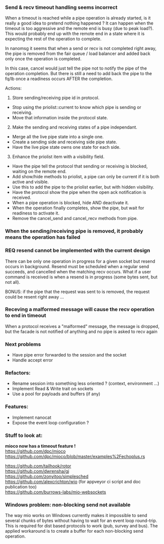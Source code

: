 ### Send & recv timeout handling seems incorrect
When a timeout is reached while a pipe operation is already started,
is it really a good idea to pretend nothing happened ?
It can happen when the timeout is too aggressive and the remote end is busy (due to peak load?).
This would probably end up with the remote end in a state where it is expecting the rest of the operation to complete.  
  
In nanomsg it seems that when a send or recv is not completed right away, the pipe is removed from the 
fair queue / load balancer and added back only once the operation is completed.  
  
In this case, cancel would just tell the pipe not to notify the pipe of the operation completion.
But there is still a need to add back the pipe to the fq/lb once a readiness occurs AFTER the completion.  
  
Actions:
1. Store sending/receiving pipe id in protocol.
- Stop using the priolist::current to know which pipe is sending or receiving.
- Move that information inside the protocol state.

2. Make the sending and receiving states of a pipe independant.  
- Merge all the live pipe state into a single one.
- Create a sending side and receiving side pipe state.
- Have the live pipe state owns one state for each side.

3. Enhance the priolist item with a visibility field.  
- Have the pipe tell the protocol that sending or receiving is blocked, waiting on the remote end.
- Add show/hide methods to priolist, a pipe can only be current if it is both active and visible.
- Use this to add the pipe to the priolist earlier, but with hidden visibility.
- Have the protocol show the pipe when the open ack notification is received.
- When a pipe operation is blocked, hide AND deactivate it.
- When the operation finally completes, show the pipe, but wait for readiness to activate it.
- Remove the cancel_send and cancel_recv methods from pipe.

### When the sending/receiving pipe is removed, it probably means the operation has failed

### REQ resend cannot be implemented with the current design
There can be only one operation in progress for a given socket but resend occurs in background.
Resend must be scheduled when a regular send succeeds, and cancelled when the matching recv occurs.
What if a user command is received is when a resend is in progress (some bytes sent, but not all).

BONUS: if the pipe that the request was sent to is removed, the request could be resent right away ...

### Receving a malformed message will cause the recv operation to end in timeout
When a protocol receives a "malformed" message, the message is dropped, but the facade is not notified of anything and no pipe is asked to recv again

### Next problems
- Have pipe error forwarded to the session and the socket
- Handle accept error

### Refactors:
- Rename session into something less oriented ? (context, environment ...)
- Implement Read & Write trait on sockets
- Use a pool for payloads and buffers (if any)

### Features:
- Implement nanocat
- Expose the event loop configuration ?

### Stuff to look at:
**mioco now has a timeout feature !**  
https://github.com/dpc/mioco  
https://github.com/dpc/mioco/blob/master/examples%2Fechoplus.rs  

https://github.com/tailhook/rotor  
https://github.com/dwrensha/gj  
https://github.com/zonyitoo/simplesched  
https://github.com/alexcrichton/wio (for appveyor ci script and doc publication too)  
https://github.com/burrows-labs/mio-websockets  

### Windows problem: non-blocking send not available
The way mio works on Windows currently makes it impossible to send several chunks of bytes
without having to wait for an event loop round-trip.
This is required for dist based protocols to work (pub, survey and bus).
The applied workaround is to create a buffer for each non-blocking send operation.
